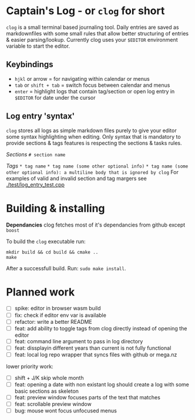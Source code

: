 # Captain's Log - or `clog` for short
`clog` is a small terminal based journaling tool. Daily entries are saved as markdownfiles
with some small rules that allow better structuring of entries & easier parsing/lookup.
Currently clog uses your `$EDITOR` environment variable to start the editor. 

## Keybindings 
- `hjkl` or arrow = for navigating within calendar or menus
- `tab` or `shift + tab` =  switch focus between calendar and menus
- `enter` = highlight logs that contain tag/section or open log entry in `$EDITOR` for date under the cursor

## Log entry 'syntax'
`clog` stores all logs as simple markdown files purely to give your editor some syntax highlighting
when editing. Only syntax that is mandatory to provide sections & tags features is respecting the sections & tasks rules.

*Sections*
`# section name`

*Tags*
`* tag name`
`* tag name (some other optional info)`
`* tag name (some other optional info): a multiline body that is ignored by clog`
For examples of valid and invalid section and tag margers see [./test/log_entry_test.cpp](./test/log_entry_test.cpp)

# Building & installing
**Dependancies**
clog fetches most of it's dependancies from github except `boost`

To build the `clog` executable run:
```
mkdir build && cd build && cmake ..
make 
```
After a successfull build. Run: `sudo make install`.

# Planned work
- [ ] spike: editor in browser wasm build
- [ ] fix: check if editor env var is available
- [ ] refactor: write a better README
- [ ] feat: add ability to toggle tags from clog directly instead of opening the editor
- [ ] feat: command line argument to pass in log directory
- [ ] feat: dissplayin different years than current is not fully functional
- [ ] feat: local log repo wrapper that syncs files with github or mega.nz

lower priority work:
- [ ] shift + J/K skip whole month
- [ ] feat: opening a date with non existant log should create a log with some basic sections as skeleton
- [ ] feat: preview window focuses parts of the text that matches
- [ ] feat: scrollable preview window
- [ ] bug: mouse wont focus unfocused menus
